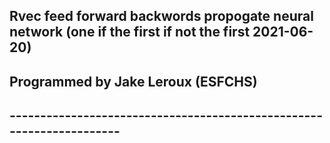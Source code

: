 ## Rvec feed forward backwords propogate neural network (one if the first if not the first 2021-06-20)
## Programmed by Jake Leroux (ESFCHS)
## ---------------------------------------------------------------------
